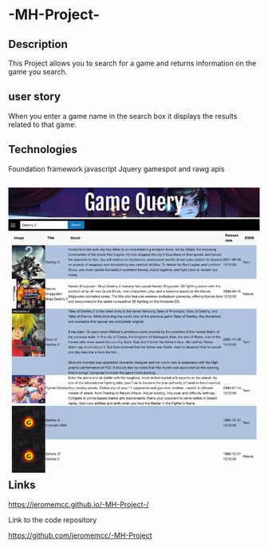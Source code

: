 # -MH-Project-

 Description
-----------

This Project allows you to search for a game and returns information on the game you search.

user story
----------

When you enter a game name in the search box it displays the results related to that game.




Technologies
------------
Foundation framework
javascript
Jquery
gamespot and rawg apis

![Project Mock-up image.](./images/projectMockup.png)
Links
-----
https://jeromemcc.github.io/-MH-Project-/

Link to the code repository

https://github.com/jeromemcc/-MH-Project